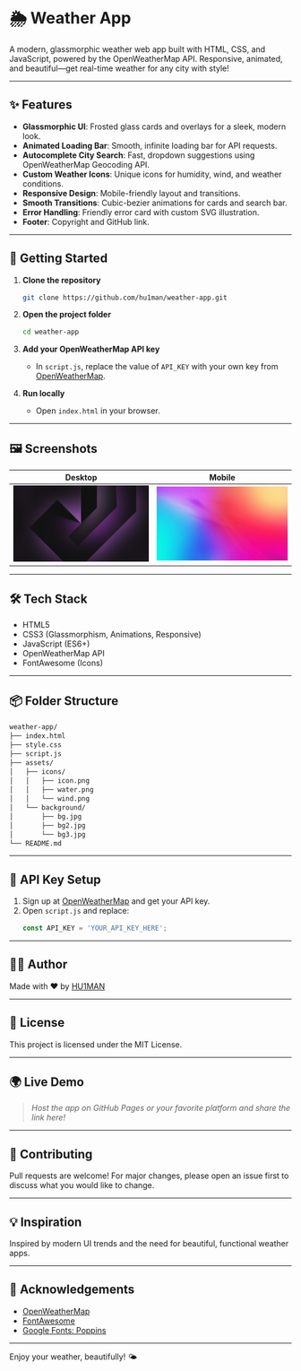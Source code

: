 # 🌦️ Weather App

A modern, glassmorphic weather web app built with HTML, CSS, and JavaScript, powered by the OpenWeatherMap API. Responsive, animated, and beautiful—get real-time weather for any city with style!

---

## ✨ Features

- **Glassmorphic UI**: Frosted glass cards and overlays for a sleek, modern look.
- **Animated Loading Bar**: Smooth, infinite loading bar for API requests.
- **Autocomplete City Search**: Fast, dropdown suggestions using OpenWeatherMap Geocoding API.
- **Custom Weather Icons**: Unique icons for humidity, wind, and weather conditions.
- **Responsive Design**: Mobile-friendly layout and transitions.
- **Smooth Transitions**: Cubic-bezier animations for cards and search bar.
- **Error Handling**: Friendly error card with custom SVG illustration.
- **Footer**: Copyright and GitHub link.

---

## 🚀 Getting Started

1. **Clone the repository**
   ```sh
   git clone https://github.com/hu1man/weather-app.git
   ```
2. **Open the project folder**
   ```sh
   cd weather-app
   ```
3. **Add your OpenWeatherMap API key**
   - In `script.js`, replace the value of `API_KEY` with your own key from [OpenWeatherMap](https://openweathermap.org/api).

4. **Run locally**
   - Open `index.html` in your browser.

---

## 🖼️ Screenshots

| Desktop | Mobile |
| ------- | ------ |
| ![Desktop](assets/background/bg2.jpg) | ![Mobile](assets/background/bg3.jpg) |

---

## 🛠️ Tech Stack

- HTML5
- CSS3 (Glassmorphism, Animations, Responsive)
- JavaScript (ES6+)
- OpenWeatherMap API
- FontAwesome (Icons)

---

## 📦 Folder Structure

```
weather-app/
├── index.html
├── style.css
├── script.js
├── assets/
│   ├── icons/
│   │   ├── icon.png
│   │   ├── water.png
│   │   └── wind.png
│   └── background/
│       ├── bg.jpg
│       ├── bg2.jpg
│       └── bg3.jpg
└── README.md
```

---

## 🔑 API Key Setup

1. Sign up at [OpenWeatherMap](https://openweathermap.org/api) and get your API key.
2. Open `script.js` and replace:
   ```js
   const API_KEY = 'YOUR_API_KEY_HERE';
   ```

---

## 🧑‍💻 Author

Made with ❤️ by [HU1MAN](https://github.com/hu1man)

---

## 📄 License

This project is licensed under the MIT License.

---

## 🌍 Live Demo

> _Host the app on GitHub Pages or your favorite platform and share the link here!_

---

## 📝 Contributing

Pull requests are welcome! For major changes, please open an issue first to discuss what you would like to change.

---

## 💡 Inspiration

Inspired by modern UI trends and the need for beautiful, functional weather apps.

---

## 🙏 Acknowledgements

- [OpenWeatherMap](https://openweathermap.org/)
- [FontAwesome](https://fontawesome.com/)
- [Google Fonts: Poppins](https://fonts.google.com/specimen/Poppins)

---

Enjoy your weather, beautifully! 🌤️
